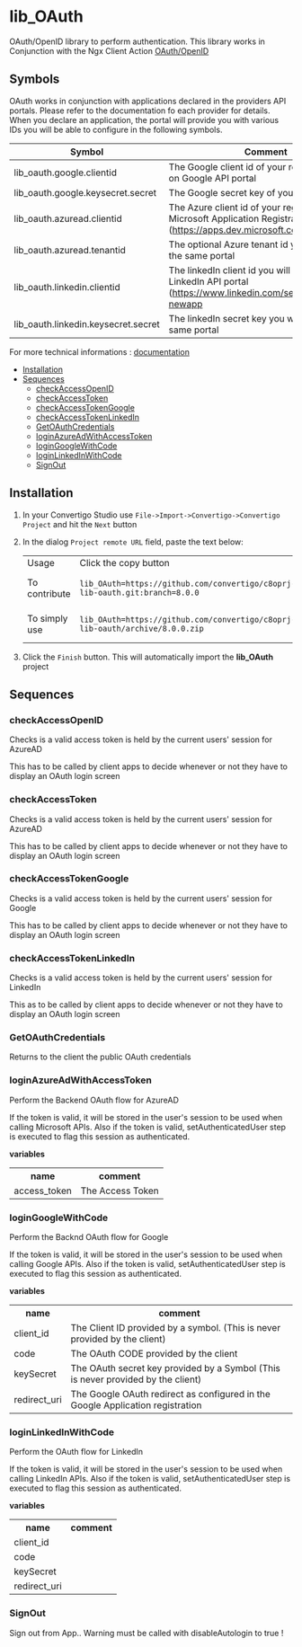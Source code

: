 


# lib_OAuth

OAuth/OpenID library to perform authentication.
This library works in Conjunction with the Ngx Client Action [OAuth/OpenID](https://doc.convertigo.com/documentation/latest/reference-manual/convertigo-objects/mobile-application/components/action-components/oauth-openid)

## Symbols
OAuth works in conjunction with applications declared in the providers API portals. Please refer to the documentation fo each provider for details. When you declare an application, the portal will provide you with various IDs you will be able to configure in the following symbols.

|Symbol    | Comment           |
|----------|-------------------|
|lib_oauth.google.clientid    | The Google client id of your registered app on Google API portal           |
|lib_oauth.google.keysecret.secret    | The Google secret key of your registered app           |
|lib_oauth.azuread.clientid    | The Azure client id of your registered app on Microsoft Application Registration Portal (https://apps.dev.microsoft.com)    |
|lib_oauth.azuread.tenantid    | The optional Azure tenant id you will find in the same portal           |
|lib_oauth.linkedin.clientid    | The linkedIn client id you will find the LinkedIn API portal (https://www.linkedin.com/secure/developer?newapp           |
|lib_oauth.linkedin.keysecret.secret    | The linkedIn secret key you will find in the same portal           |



For more technical informations : [documentation](./project.md)

- [Installation](#installation)
- [Sequences](#sequences)
    - [checkAccessOpenID](#checkaccessopenid)
    - [checkAccessToken](#checkaccesstoken)
    - [checkAccessTokenGoogle](#checkaccesstokengoogle)
    - [checkAccessTokenLinkedIn](#checkaccesstokenlinkedin)
    - [GetOAuthCredentials](#getoauthcredentials)
    - [loginAzureAdWithAccessToken](#loginazureadwithaccesstoken)
    - [loginGoogleWithCode](#logingooglewithcode)
    - [loginLinkedInWithCode](#loginlinkedinwithcode)
    - [SignOut](#signout)


## Installation

1. In your Convertigo Studio use `File->Import->Convertigo->Convertigo Project` and hit the `Next` button
2. In the dialog `Project remote URL` field, paste the text below:
   <table>
     <tr><td>Usage</td><td>Click the copy button</td></tr>
     <tr><td>To contribute</td><td>

     ```
     lib_OAuth=https://github.com/convertigo/c8oprj-lib-oauth.git:branch=8.0.0
     ```
     </td></tr>
     <tr><td>To simply use</td><td>

     ```
     lib_OAuth=https://github.com/convertigo/c8oprj-lib-oauth/archive/8.0.0.zip
     ```
     </td></tr>
    </table>
3. Click the `Finish` button. This will automatically import the __lib_OAuth__ project


## Sequences

### checkAccessOpenID

Checks is a valid access token is held by the current users' session for AzureAD

This has to be called by client apps to decide whenever or not they have to display an OAuth login screen



### checkAccessToken

Checks is a valid access token is held by the current users' session for AzureAD

This has to be called by client apps to decide whenever or not they have to display an OAuth login screen



### checkAccessTokenGoogle

Checks is a valid access token is held by the current users' session for Google

This has to be called by client apps to decide whenever or not they have to display an OAuth login screen



### checkAccessTokenLinkedIn

Checks is a valid access token is held by the current users' session for LinkedIn

This as to be called by client apps to decide whenever or not they have to display an OAuth login screen



### GetOAuthCredentials

Returns to the client the public OAuth credentials

### loginAzureAdWithAccessToken

Perform the Backend OAuth flow for AzureAD

If the token is valid, it will be stored in the user's session to be used when calling Microsoft APIs. Also if the token is valid, setAuthenticatedUser step is executed to flag this session as authenticated.


**variables**

<table>
<tr>
<th>name</th><th>comment</th>
</tr>
<tr>
<td>access_token</td><td>The Access Token</td>
</tr>
</table>

### loginGoogleWithCode

Perform the Backnd OAuth flow for Google

If the token is valid, it will be stored in the user's session to be used when calling Google APIs. Also if the token is valid, setAuthenticatedUser step is executed to flag this session as authenticated.


**variables**

<table>
<tr>
<th>name</th><th>comment</th>
</tr>
<tr>
<td>client_id</td><td>The Client ID provided by a symbol. (This is never provided by the client)</td>
</tr>
<tr>
<td>code</td><td>The OAuth CODE provided by the client</td>
</tr>
<tr>
<td>keySecret</td><td>The OAuth secret key provided by a Symbol (This is never provided by the client)</td>
</tr>
<tr>
<td>redirect_uri</td><td>The Google OAuth redirect as configured in the Google Application registration</td>
</tr>
</table>

### loginLinkedInWithCode

Perform the OAuth flow for LinkedIn

If the token is valid, it will be stored in the user's session to be used when calling LinkedIn APIs. Also if the token is valid, setAuthenticatedUser step is executed to flag this session as authenticated.


**variables**

<table>
<tr>
<th>name</th><th>comment</th>
</tr>
<tr>
<td>client_id</td><td></td>
</tr>
<tr>
<td>code</td><td></td>
</tr>
<tr>
<td>keySecret</td><td></td>
</tr>
<tr>
<td>redirect_uri</td><td></td>
</tr>
</table>

### SignOut

Sign out from App.. Warning must be called with disableAutologin to true !



